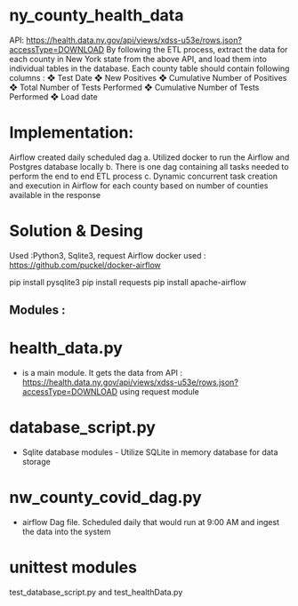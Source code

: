 # ny_county_health_data


API:
https://health.data.ny.gov/api/views/xdss-u53e/rows.json?accessType=DOWNLOAD
By following the ETL process, extract the data for each county in New York state from
the above API, and load them into individual tables in the database. Each county table
should contain following columns :
❖ Test Date
❖ New Positives
❖ Cumulative Number of Positives
❖ Total Number of Tests Performed
❖ Cumulative Number of Tests Performed
❖ Load date


# Implementation:

Airflow created daily scheduled dag
a. Utilized docker to run the Airflow and Postgres database locally
b. There is one dag containing all tasks needed to perform the end
to end ETL process
c. Dynamic concurrent task creation and execution in Airflow for each county
based on number of counties available in the response

# Solution & Desing 
Used :Python3, Sqlite3, request 
Airflow docker used : https://github.com/puckel/docker-airflow

pip install pysqlite3 
pip install requests
pip install apache-airflow


## Modules :

# health_data.py 
  - is a main module. It gets the data from API : https://health.data.ny.gov/api/views/xdss-u53e/rows.json?accessType=DOWNLOAD using request module 

# database_script.py
  - Sqlite database modules - Utilize SQLite in memory database for data storage

# nw_county_covid_dag.py
  - airflow Dag file. Scheduled daily that would run at 9:00 AM and ingest the data into the system
  
# unittest modules
  test_database_script.py and test_healthData.py
  
  


